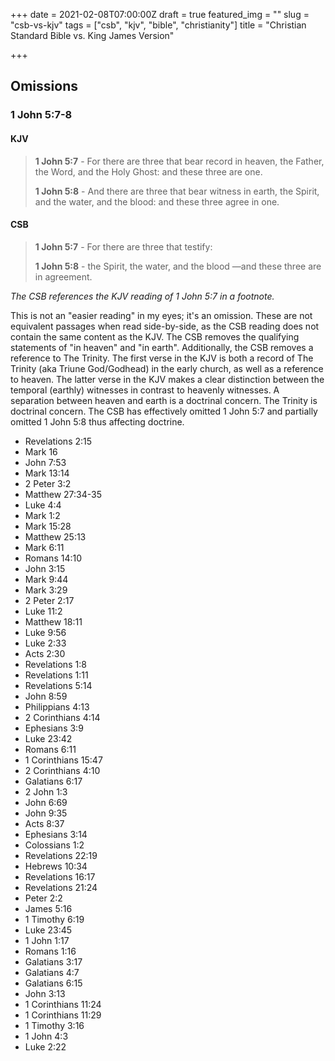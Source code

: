 +++
date = 2021-02-08T07:00:00Z
draft = true
featured_img = ""
slug = "csb-vs-kjv"
tags = ["csb", "kjv", "bible", "christianity"]
title = "Christian Standard Bible vs. King James Version"

+++
## Omissions

### 1 John 5:7-8

#### KJV

> **1 John 5:7** - For there are three that bear record in heaven, the Father, the Word, and the Holy Ghost: and these three are one.
>
> **1 John 5:8** - And there are three that bear witness in earth, the Spirit, and the water, and the blood: and these three agree in one.

#### CSB

> **1 John 5:7** - For there are three that testify:
>
> **1 John 5:8** - the Spirit, the water, and the blood ​— ​and these three are in agreement.

_The CSB references the KJV reading of 1 John 5:7 in a footnote._ 

This is not an "easier reading" in my eyes; it's an omission. These are not equivalent passages when read side-by-side, as the CSB reading does not contain the same content as the KJV. The CSB removes the qualifying statements of "in heaven" and "in earth".  Additionally, the CSB removes a reference to The Trinity. The first verse in the KJV is both a record of The Trinity (aka Triune God/Godhead) in the early church, as well as a reference to heaven.  The latter verse in the KJV makes a clear distinction between the temporal (earthly) witnesses in contrast to heavenly witnesses. A separation between heaven and earth is a doctrinal concern. The Trinity is doctrinal concern.  The CSB has effectively omitted 1 John 5:7 and partially omitted 1 John 5:8 thus affecting doctrine.

* Revelations 2:15
* Mark 16
* John 7:53
* Mark 13:14
* 2 Peter 3:2
* Matthew 27:34-35
* Luke 4:4
* Mark 1:2
* Mark 15:28
* Matthew 25:13
* Mark 6:11
* Romans 14:10
* John 3:15
* Mark 9:44
* Mark 3:29
* 2 Peter 2:17
* Luke 11:2
* Matthew 18:11
* Luke 9:56
* Luke 2:33
* Acts 2:30
* Revelations 1:8
* Revelations 1:11
* Revelations  5:14
* John 8:59
* Philippians 4:13
* 2 Corinthians 4:14
* Ephesians 3:9
* Luke 23:42
* Romans 6:11
* 1 Corinthians 15:47
* 2 Corinthians 4:10
* Galatians 6:17
* 2 John 1:3
* John 6:69
* John 9:35
* Acts 8:37
* Ephesians 3:14
* Colossians 1:2
* Revelations 22:19
* Hebrews 10:34
* Revelations 16:17
* Revelations 21:24
* Peter 2:2
* James 5:16
* 1 Timothy 6:19
* Luke 23:45
* 1 John 1:17
* Romans 1:16
* Galatians 3:17
* Galatians 4:7
* Galatians 6:15
* John 3:13
* 1 Corinthians 11:24
* 1 Corinthians 11:29
* 1 Timothy 3:16
* 1 John 4:3
* Luke 2:22